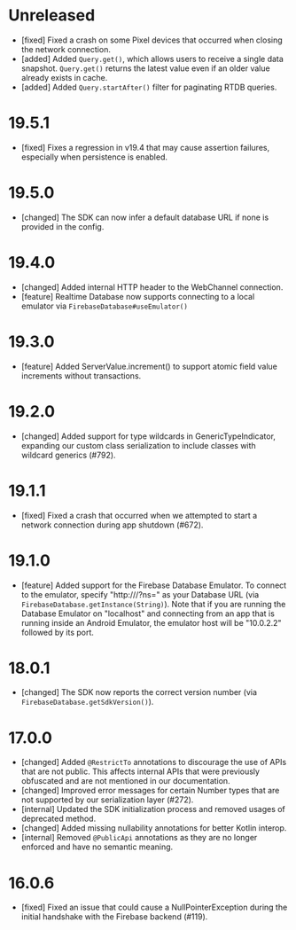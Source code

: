 # Unreleased
- [fixed] Fixed a crash on some Pixel devices that occurred when closing the
  network connection.
- [added] Added `Query.get()`, which allows users to receive a single data
  snapshot. `Query.get()` returns the latest value even if an older value
  already exists in cache.
- [added] Added `Query.startAfter()` filter for paginating RTDB queries.

# 19.5.1
- [fixed] Fixes a regression in v19.4 that may cause assertion failures,
  especially when persistence is enabled.

# 19.5.0
- [changed] The SDK can now infer a default database URL if none is provided in
  the config.

# 19.4.0
- [changed] Added internal HTTP header to the WebChannel connection.
- [feature] Realtime Database now supports connecting to a local emulator via
 `FirebaseDatabase#useEmulator()`

# 19.3.0
- [feature] Added ServerValue.increment() to support atomic field value increments
  without transactions.

# 19.2.0
- [changed] Added support for type wildcards in GenericTypeIndicator, expanding
  our custom class serialization to include classes with wildcard generics
  (#792).

# 19.1.1
- [fixed] Fixed a crash that occurred when we attempted to start a network
  connection during app shutdown (#672).

# 19.1.0
- [feature] Added support for the Firebase Database Emulator. To connect to
  the emulator, specify "http://<emulatorHost>/?ns=<projectId>" as your
  Database URL (via `FirebaseDatabase.getInstance(String)`).
  Note that if you are running the Database Emulator on "localhost" and
  connecting from an app that is running inside an Android Emulator, the
  emulator host will be "10.0.2.2" followed by its port.

# 18.0.1
- [changed] The SDK now reports the correct version number (via
  `FirebaseDatabase.getSdkVersion()`).

# 17.0.0
- [changed] Added `@RestrictTo` annotations to discourage the use of APIs that
  are not public. This affects internal APIs that were previously obfuscated
  and are not mentioned in our documentation.
- [changed] Improved error messages for certain Number types that are not
  supported by our serialization layer (#272).
- [internal] Updated the SDK initialization process and removed usages of
  deprecated method.
- [changed] Added missing nullability annotations for better Kotlin interop.
- [internal] Removed `@PublicApi` annotations as they are no longer enforced
  and have no semantic meaning.

# 16.0.6
- [fixed] Fixed an issue that could cause a NullPointerException during the
  initial handshake with the Firebase backend (#119).
